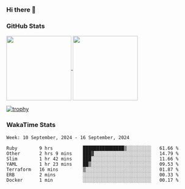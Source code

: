 ### Hi there 👋

### GitHub Stats

<a href="https://github.com/anuraghazra/github-readme-stats">
  <img align="center" height="170px" src="https://github-readme-stats.vercel.app/api/top-langs/?username=tksfjt1024&layout=compact&count_private=true&show_icons=true&show_icons=true&theme=graywhite" />
</a>
<a href="https://github.com/anuraghazra/github-readme-stats">
  <img align="center" height="170px" src="https://github-readme-stats.vercel.app/api?username=tksfjt1024&count_private=true&show_icons=true&show_icons=true&theme=graywhite" />
</a>

[![trophy](https://github-profile-trophy.vercel.app/?username=tksfjt1024)](https://github.com/ryo-ma/github-profile-trophy)

### WakaTime Stats

<!--START_SECTION:waka-->
```text
Week: 10 September, 2024 - 16 September, 2024

Ruby        9 hrs           ███████████████▒░░░░░░░░░   61.66 % 
Other       2 hrs 9 mins    ███▓░░░░░░░░░░░░░░░░░░░░░   14.79 % 
Slim        1 hr 42 mins    ███░░░░░░░░░░░░░░░░░░░░░░   11.66 % 
YAML        1 hr 23 mins    ██▒░░░░░░░░░░░░░░░░░░░░░░   09.53 % 
Terraform   16 mins         ▒░░░░░░░░░░░░░░░░░░░░░░░░   01.87 % 
ERB         2 mins          ░░░░░░░░░░░░░░░░░░░░░░░░░   00.33 % 
Docker      1 min           ░░░░░░░░░░░░░░░░░░░░░░░░░   00.17 % 
```
<!--END_SECTION:waka-->

